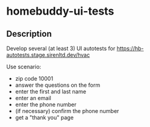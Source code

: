 # homebuddy-ui-tests

## Description

Develop several (at least 3) UI autotests for https://hb-autotests.stage.sirenltd.dev/hvac

Use scenario:
- zip code 10001
- answer the questions on the form
- enter the first and last name
- enter an email
- enter the phone number
- (if necessary) confirm the phone number
- get a "thank you" page